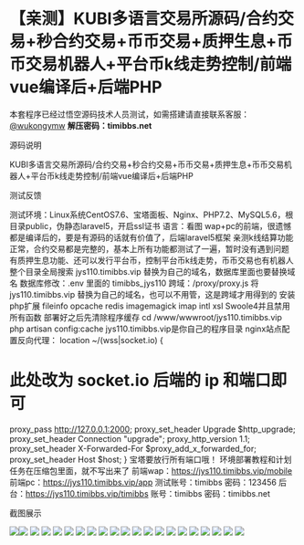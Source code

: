 # 【亲测】KUBI多语言交易所源码/合约交易+秒合约交易+币币交易+质押生息+币币交易机器人+平台币k线走势控制/前端vue编译后+后端PHP

本套程序已经过悟空源码技术人员测试，如需搭建请直接联系客服：[@wukongymw](http://t.me/wukongymw)
**解压密码：timibbs.net**

源码说明

KUBI多语言交易所源码/合约交易+秒合约交易+币币交易+质押生息+币币交易机器人+平台币k线走势控制/前端vue编译后+后端PHP

测试反馈

测试环境：Linux系统CentOS7.6、宝塔面板、Nginx、PHP7.2、MySQL5.6，根目录public，伪静态laravel5，开启ssl证书
语言：看图
wap+pc的前端，很遗憾都是编译后的，要是有源码的话就有价值了，后端laravel5框架
亲测k线结算功能正常，合约交易都是完整的，基本上所有功能都测试了一遍，暂时没有遇到问题
有质押生息功能、还可以发行平台币，控制平台币k线走势，币币交易也有机器人
整个目录全局搜索 jys110.timibbs.vip 替换为自己的域名，数据库里面也要替换域名
数据库修改：.env 里面的 timibbs\_jys110
跨域：/proxy/proxy.js 将 jys110.timibbs.vip 替换为自己的域名，也可以不用管，这是跨域才用得到的
安装php扩展 fileinfo opcache redis imagemagick imap intl xsl Swoole4并且禁用所有函数
部署好之后先清除程序缓存
cd /www/wwwroot/jys110.timibbs.vip
php artisan config:cache
jys110.timibbs.vip是你自己的程序目录
nginx站点配置反向代理：
location ~/(wss|socket.io) {
# 此处改为 socket.io 后端的 ip 和端⼝即可
proxy\_pass http://127.0.0.1:2000;
proxy\_set\_header Upgrade $http\_upgrade;
proxy\_set\_header Connection "upgrade";
proxy\_http\_version 1.1;
proxy\_set\_header X-Forwarded-For $proxy\_add\_x\_forwarded\_for;
proxy\_set\_header Host $host;
}
宝塔要放行所有端口哦！
环境部署教程和计划任务在压缩包里面，就不写出来了
前端wap：https://jys110.timibbs.vip/mobile
前端pc：https://jys110.timibbs.vip/app
测试账号：timibbs
密码：123456
后台：https://jys110.timibbs.vip/timibbs
账号：timibbs
密码：timibbs.net

截图展示

[![](https://wukongymw.com/wp-content/uploads/2024/05/f9e3499c2b92f40.png)](https://wukongymw.com/wp-content/uploads/2024/05/f9e3499c2b92f40.png)[![](https://wukongymw.com/wp-content/uploads/2024/05/d2c495cfa97cfe7.png)](https://wukongymw.com/wp-content/uploads/2024/05/d2c495cfa97cfe7.png)
[![](https://wukongymw.com/wp-content/uploads/2024/05/0ebb8e8917ee5d8.png)](https://wukongymw.com/wp-content/uploads/2024/05/0ebb8e8917ee5d8.png)
[![](https://wukongymw.com/wp-content/uploads/2024/05/3b93d9a5171cfa2.png)](https://wukongymw.com/wp-content/uploads/2024/05/3b93d9a5171cfa2.png)
[![](https://wukongymw.com/wp-content/uploads/2024/05/c19f14ebb544f4f.png)](https://wukongymw.com/wp-content/uploads/2024/05/c19f14ebb544f4f.png)
[![](https://wukongymw.com/wp-content/uploads/2024/05/c2fddc44c57637b.png)](https://wukongymw.com/wp-content/uploads/2024/05/c2fddc44c57637b.png)
[![](https://wukongymw.com/wp-content/uploads/2024/05/912d9f1ba0b7096.png)](https://wukongymw.com/wp-content/uploads/2024/05/912d9f1ba0b7096.png)
[![](https://wukongymw.com/wp-content/uploads/2024/05/8b6d06ee055c51c.png)](https://wukongymw.com/wp-content/uploads/2024/05/8b6d06ee055c51c.png)
[![](https://wukongymw.com/wp-content/uploads/2024/05/68e92f8fc891d34.png)](https://wukongymw.com/wp-content/uploads/2024/05/68e92f8fc891d34.png)
[![](https://wukongymw.com/wp-content/uploads/2024/05/bdf92dc52d1396d.png)](https://wukongymw.com/wp-content/uploads/2024/05/bdf92dc52d1396d.png)
[![](https://wukongymw.com/wp-content/uploads/2024/05/f19fb6c1fe40319.png)](https://wukongymw.com/wp-content/uploads/2024/05/f19fb6c1fe40319.png)
[![](https://wukongymw.com/wp-content/uploads/2024/05/507e4ef24b93f03.png)](https://wukongymw.com/wp-content/uploads/2024/05/507e4ef24b93f03.png)
[![](https://wukongymw.com/wp-content/uploads/2024/05/4a2d10dc9f334c6.png)](https://wukongymw.com/wp-content/uploads/2024/05/4a2d10dc9f334c6.png)
[![](https://wukongymw.com/wp-content/uploads/2024/05/98dbd240a290ab7.png)](https://wukongymw.com/wp-content/uploads/2024/05/98dbd240a290ab7.png)
[![](https://wukongymw.com/wp-content/uploads/2024/05/1da9b6d63ee612c.png)](https://wukongymw.com/wp-content/uploads/2024/05/1da9b6d63ee612c.png)
[![](https://wukongymw.com/wp-content/uploads/2024/05/c0f9b529baea5b1.png)](https://wukongymw.com/wp-content/uploads/2024/05/c0f9b529baea5b1.png)
[![](https://wukongymw.com/wp-content/uploads/2024/05/cf3eb1508e6e87d.png)](https://wukongymw.com/wp-content/uploads/2024/05/cf3eb1508e6e87d.png)
[![](https://wukongymw.com/wp-content/uploads/2024/05/1eb152d783c2f92.png)](https://wukongymw.com/wp-content/uploads/2024/05/1eb152d783c2f92.png)
[![](https://wukongymw.com/wp-content/uploads/2024/05/d7835580b75ff98.png)](https://wukongymw.com/wp-content/uploads/2024/05/d7835580b75ff98.png)
[![](https://wukongymw.com/wp-content/uploads/2024/05/5f6a3d677412a9d.png)](https://wukongymw.com/wp-content/uploads/2024/05/5f6a3d677412a9d.png)
[![](https://wukongymw.com/wp-content/uploads/2024/05/d398ba199c93a75.png)](https://wukongymw.com/wp-content/uploads/2024/05/d398ba199c93a75.png)